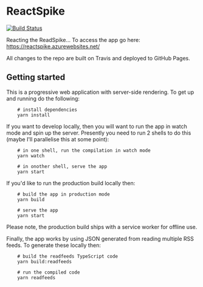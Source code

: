 # ReactSpike 

[![Build Status](https://travis-ci.org/johnnyreilly/reactspike.svg?branch=master)](https://www.travis-ci.org/johnnyreilly/reactspike)

Reacting the ReadSpike...  To access the app go here: https://reactspike.azurewebsites.net/

All changes to the repo are built on Travis and deployed to GitHub Pages.

## Getting started

This is a progressive web application with server-side rendering.  To get up and running do the following:

```shell
    # install dependencies
    yarn install
```

If you want to develop locally, then you will want to run the app in watch mode and spin up the server.  Presently you need to run 2 shells to do this (maybe I'll parallelise this at some point):

```shell
    # in one shell, run the compilation in watch mode
    yarn watch

    # in onother shell, serve the app
    yarn start
```

If you'd like to run the production build locally then:

```shell
    # build the app in production mode
    yarn build

    # serve the app
    yarn start
```

Please note, the production build ships with a service worker for offline use.  

Finally, the app works by using JSON generated from reading multiple RSS feeds.  To generate these locally then:

```shell
    # build the readfeeds TypeScript code
    yarn build:readfeeds

    # run the compiled code
    yarn readfeeds
```